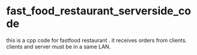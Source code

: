 # fast_food_restaurant_serverside_code
this is a cpp code for fastfood restaurant . it receives orders from clients. clients and server must be in a same LAN.
